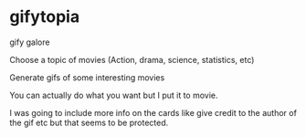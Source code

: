 # gifytopia
gify galore


Choose a topic of movies (Action, drama, science, statistics, etc)

Generate gifs of some interesting movies

You can actually do what you want but I put it to movie.

I was going to include more info on the cards like give credit to the author of the gif etc but that seems to be protected.